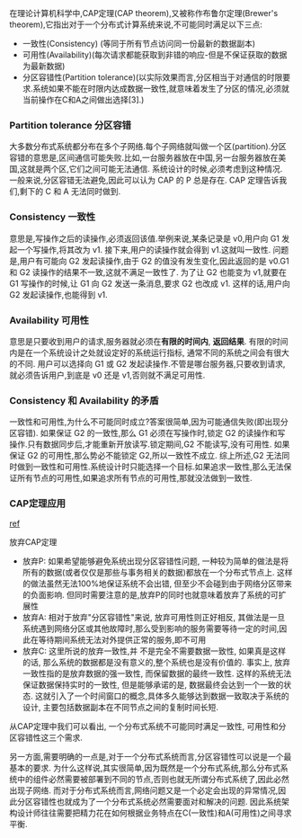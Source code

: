 在理论计算机科学中,CAP定理(CAP theorem),又被称作布鲁尔定理(Brewer's theorem),它指出对于一个分布式计算系统来说,不可能同时满足以下三点:

- 一致性(Consistency) (等同于所有节点访问同一份最新的数据副本)
- 可用性(Availability)(每次请求都能获取到非错的响应-但是不保证获取的数据为最新数据)
- 分区容错性(Partition tolerance)(以实际效果而言,分区相当于对通信的时限要求.系统如果不能在时限内达成数据一致性,就意味着发生了分区的情况,必须就当前操作在C和A之间做出选择[3].)

### Partition tolerance 分区容错
大多数分布式系统都分布在多个子网络.每个子网络就叫做一个区(partition).分区容错的意思是,区间通信可能失败.比如,一台服务器放在中国,另一台服务器放在美国,这就是两个区,它们之间可能无法通信.
系统设计的时候,必须考虑到这种情况.
一般来说,分区容错无法避免,因此可以认为 CAP 的 P 总是存在.
CAP 定理告诉我们,剩下的 C 和 A 无法同时做到.

### Consistency 一致性
意思是,写操作之后的读操作,必须返回该值.举例来说,某条记录是 v0,用户向 G1 发起一个写操作,将其改为 v1.
接下来,用户的读操作就会得到 v1.这就叫一致性.
问题是,用户有可能向 G2 发起读操作,由于 G2 的值没有发生变化,因此返回的是 v0.G1 和 G2 读操作的结果不一致,这就不满足一致性了.
为了让 G2 也能变为 v1,就要在 G1 写操作的时候,让 G1 向 G2 发送一条消息,要求 G2 也改成 v1.
这样的话,用户向 G2 发起读操作,也能得到 v1.

### Availability 可用性
意思是只要收到用户的请求,服务器就必须在**有限的时间内**, **返回结果**.
有限的时间内是在一个系统设计之处就设定好的系统运行指标, 通常不同的系统之间会有很大的不同.
用户可以选择向 G1 或 G2 发起读操作.不管是哪台服务器,只要收到请求,就必须告诉用户,到底是 v0 还是 v1,否则就不满足可用性.

### Consistency 和 Availability 的矛盾
一致性和可用性,为什么不可能同时成立?答案很简单,因为可能通信失败(即出现分区容错).
如果保证 G2 的一致性,那么 G1 必须在写操作时,锁定 G2 的读操作和写操作.只有数据同步后,才能重新开放读写.锁定期间,G2 不能读写,没有可用性.
如果保证 G2 的可用性,那么势必不能锁定 G2,所以一致性不成立.
综上所述,G2 无法同时做到一致性和可用性.系统设计时只能选择一个目标.如果追求一致性,那么无法保证所有节点的可用性,如果追求所有节点的可用性,那就没法做到一致性.

### CAP定理应用
[ref](https://blog.csdn.net/zhangyufeijiangxi/article/details/78286364)

放弃CAP定理

- 放弃P: 如果希望能够避免系统出现分区容错性问题, 一种较为简单的做法是将所有的数据(或者仅仅是那些与事务相关的数据)都放在一个分布式节点上.
  这样的做法虽然无法100%地保证系统不会出错, 但至少不会碰到由于网络分区带来的负面影响. 但同时需要注意的是,放弃P的同时也就意味着放弃了系统的可扩展性
- 放弃A: 相对于放弃"分区容错性"来说, 放弃可用性则正好相反, 其做法是一旦系统遇到网络分区或其他故障时,那么受到影响的服务需要等待一定的时间,因此在等待期间系统无法对外提供正常的服务,即不可用
- 放弃C: 这里所说的放弃一致性,并 不是完全不需要数据一致性, 如果真是这样的话, 那么系统的数据都是没有意义的,整个系统也是没有价值的.
  事实上, 放弃一致性指的是放弃数据的强一致性, 而保留数据的最终一致性. 这样的系统无法保证数据保持实时的一致性, 但是能够承诺的是, 数据最终会达到一个一致的状态.
  这就引入了一个时间窗口的概念,具体多久能够达到数据一致取决于系统的设计, 主要包括数据副本在不同节点之间的复制时间长短.

从CAP定理中我们可以看出, 一个分布式系统不可能同时满足一致性, 可用性和分区容错性这三个需求.

另一方面,需要明确的一点是,对于一个分布式系统而言,分区容错性可以说是一个最基本的要求.
为什么这样说,其实很简单,因为既然是一个分布式系统,那么分布式系统中的组件必然需要被部署到不同的节点,否则也就无所谓分布式系统了,因此必然出现子网络.
而对于分布式系统而言,网络问题又是一个必定会出现的异常情况,因此分区容错性也就成为了一个分布式系统必然需要面对和解决的问题.
因此系统架构设计师往往需要把精力花在如何根据业务特点在C(一致性)和A(可用性)之间寻求平衡.
